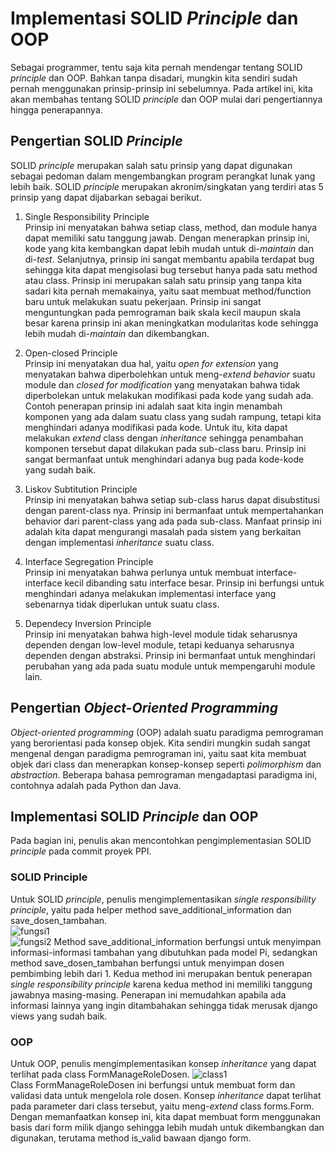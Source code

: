 # Implementasi SOLID *Principle* dan OOP
Sebagai programmer, tentu saja kita pernah mendengar tentang SOLID *principle* dan OOP. Bahkan tanpa disadari, mungkin kita sendiri sudah pernah menggunakan prinsip-prinsip ini sebelumnya. Pada artikel ini, kita akan membahas tentang SOLID *principle* dan OOP mulai dari pengertiannya hingga penerapannya.

## Pengertian SOLID *Principle*
SOLID *principle* merupakan salah satu prinsip yang dapat digunakan sebagai pedoman dalam mengembangkan program perangkat lunak yang lebih baik. SOLID *principle* merupakan akronim/singkatan yang terdiri atas 5 prinsip yang dapat dijabarkan sebagai berikut.
1. Single Responsibility Principle\
    Prinsip ini menyatakan bahwa setiap class, method, dan module hanya dapat memiliki satu tanggung jawab. Dengan menerapkan prinsip ini, kode yang kita kembangkan dapat lebih mudah untuk di-*maintain* dan di-*test*. Selanjutnya, prinsip ini sangat membantu apabila terdapat bug sehingga kita dapat mengisolasi bug tersebut hanya pada satu method atau class. Prinsip ini merupakan salah satu prinsip yang tanpa kita sadari kita pernah memakainya, yaitu saat membuat method/function baru untuk melakukan suatu pekerjaan. Prinsip ini sangat menguntungkan pada pemrograman baik skala kecil maupun skala besar karena prinsip ini akan meningkatkan modularitas kode sehingga lebih mudah di-*maintain* dan dikembangkan.

2. Open-closed Principle\
    Prinsip ini menyatakan dua hal, yaitu *open for extension* yang menyatakan bahwa diperbolehkan untuk meng-*extend* *behavior* suatu module dan *closed for modification* yang menyatakan bahwa tidak diperbolekan untuk melakukan modifikasi pada kode yang sudah ada. Contoh penerapan prinsip ini adalah saat kita ingin menambah komponen yang ada dalam suatu class yang sudah rampung, tetapi kita menghindari adanya modifikasi pada kode. Untuk itu, kita dapat melakukan *extend* class dengan *inheritance* sehingga penambahan komponen tersebut dapat dilakukan pada sub-class baru. Prinsip ini sangat bermanfaat untuk menghindari adanya bug pada kode-kode yang sudah baik. 

3. Liskov Subtitution Principle\
    Prinsip ini menyatakan bahwa setiap sub-class harus dapat disubstitusi dengan parent-class nya. Prinsip ini bermanfaat untuk mempertahankan behavior dari parent-class yang ada pada sub-class. Manfaat prinsip ini adalah kita dapat mengurangi masalah pada sistem yang berkaitan dengan implementasi *inheritance* suatu class.

4. Interface Segregation Principle\
    Prinsip ini menyatakan bahwa perlunya untuk membuat interface-interface kecil dibanding satu interface besar. Prinsip ini berfungsi untuk menghindari adanya melakukan implementasi interface yang sebenarnya tidak diperlukan untuk suatu class.

5. Dependecy Inversion Principle\
    Prinsip ini menyatakan bahwa high-level module tidak seharusnya dependen dengan low-level module, tetapi keduanya seharusnya dependen dengan abstraksi. Prinsip ini bermanfaat untuk menghindari perubahan yang ada pada suatu module untuk mempengaruhi module lain.

## Pengertian *Object-Oriented Programming*
*Object-oriented programming* (OOP) adalah suatu paradigma pemrograman yang berorientasi pada konsep objek. Kita sendiri mungkin sudah sangat mengenal dengan paradigma pemrograman ini, yaitu saat kita membuat objek dari class dan menerapkan konsep-konsep seperti *polimorphism* dan *abstraction*. Beberapa bahasa pemrograman mengadaptasi paradigma ini, contohnya adalah pada Python dan Java.

## Implementasi SOLID *Principle* dan OOP
Pada bagian ini, penulis akan mencontohkan pengimplementasian SOLID *principle* pada commit proyek PPI.

### SOLID Principle
Untuk SOLID *principle*, penulis mengimplementasikan *single responsibility principle*, yaitu pada helper method save_additional_information dan save_dosen_tambahan.\
![fungsi1]({{site.baseurl}}/assets/article3/1.png)\
![fungsi2]({{site.baseurl}}/assets/article3/2.png)
Method save_additional_information berfungsi untuk menyimpan informasi-informasi tambahan yang dibutuhkan pada model Pi, sedangkan method save_dosen_tambahan berfungsi untuk menyimpan dosen pembimbing lebih dari 1. Kedua method ini merupakan bentuk penerapan *single responsibility principle* karena kedua method ini memiliki tanggung jawabnya masing-masing. Penerapan ini memudahkan apabila ada informasi lainnya yang ingin ditambahakan sehingga tidak merusak django views yang sudah baik.

### OOP
Untuk OOP, penulis mengimplementasikan konsep *inheritance* yang dapat terlihat pada class FormManageRoleDosen.
![class1]({{site.baseurl}}/assets/article3/3.png)\
Class FormManageRoleDosen ini berfungsi untuk membuat form dan validasi data untuk mengelola role dosen. Konsep *inheritance* dapat terlihat pada parameter dari class tersebut, yaitu meng-*extend* class forms.Form. Dengan memanfaatkan konsep ini, kita dapat membuat form menggunakan basis dari form milik django sehingga lebih mudah untuk dikembangkan dan digunakan, terutama method is_valid bawaan django form.

